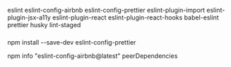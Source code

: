 eslint
eslint-config-airbnb
eslint-config-prettier
eslint-plugin-import
eslint-plugin-jsx-a11y
eslint-plugin-react
eslint-plugin-react-hooks
babel-eslint
prettier
husky
lint-staged

###

npm install --save-dev eslint-config-prettier

npm info "eslint-config-airbnb@latest" peerDependencies
